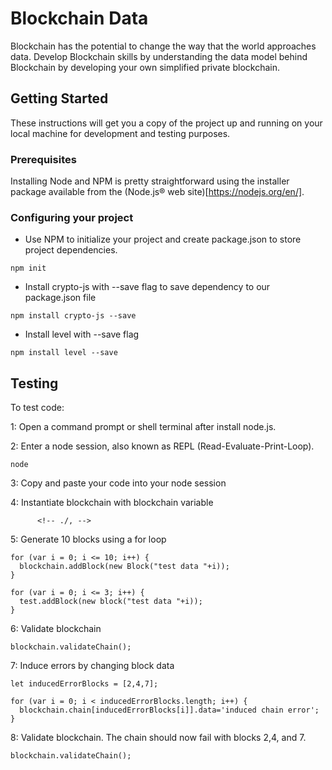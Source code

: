 ﻿# Blockchain Data

Blockchain has the potential to change the way that the world approaches data. Develop Blockchain skills by understanding the data model behind Blockchain by developing your own simplified private blockchain.

## Getting Started

These instructions will get you a copy of the project up and running on your local machine for development and testing purposes.


### Prerequisites

Installing Node and NPM is pretty straightforward using the installer package available from the (Node.js® web site)[https://nodejs.org/en/].


### Configuring your project


- Use NPM to initialize your project and create package.json to store project dependencies.
```
npm init
```

- Install crypto-js with --save flag to save dependency to our package.json file
```
npm install crypto-js --save
```

- Install level with --save flag
```
npm install level --save
```



## Testing

To test code:

1: Open a command prompt or shell terminal after install node.js.

2: Enter a node session, also known as REPL (Read-Evaluate-Print-Loop).
```
node
```

3: Copy and paste your code into your node session

4: Instantiate blockchain with blockchain variable
```
      <!-- ./, -->
```

5: Generate 10 blocks using a for loop
```
for (var i = 0; i <= 10; i++) {
  blockchain.addBlock(new Block("test data "+i));
}

for (var i = 0; i <= 3; i++) {
  test.addBlock(new block("test data "+i));
}
```

6: Validate blockchain
```
blockchain.validateChain();
```

7: Induce errors by changing block data
```
let inducedErrorBlocks = [2,4,7];
	
for (var i = 0; i < inducedErrorBlocks.length; i++) {
  blockchain.chain[inducedErrorBlocks[i]].data='induced chain error';
}
```

8: Validate blockchain. The chain should now fail with blocks 2,4, and 7.
```
blockchain.validateChain();
```
